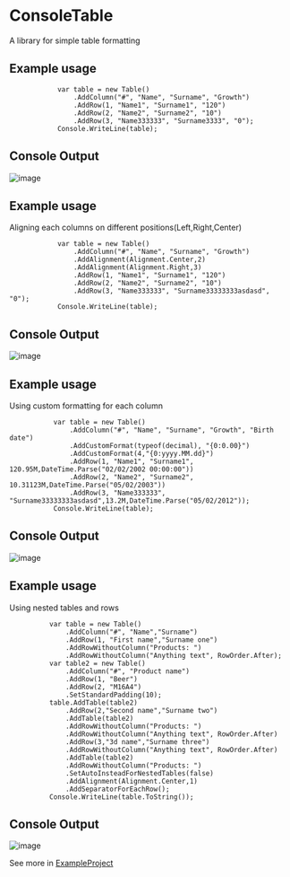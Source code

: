 # ConsoleTable
A library for simple table formatting
## Example usage
```
            var table = new Table()
                .AddColumn("#", "Name", "Surname", "Growth")
                .AddRow(1, "Name1", "Surname1", "120")
                .AddRow(2, "Name2", "Surname2", "10")
                .AddRow(3, "Name333333", "Surname3333", "0");
            Console.WriteLine(table);
```
## Console Output
![image](https://user-images.githubusercontent.com/84572791/185746912-9ce2d5c6-0706-48ea-94a7-9022c7577dc3.png)

## Example usage
Aligning each columns on different positions(Left,Right,Center)
```
            var table = new Table()
                .AddColumn("#", "Name", "Surname", "Growth")
                .AddAlignment(Alignment.Center,2)
                .AddAlignment(Alignment.Right,3)
                .AddRow(1, "Name1", "Surname1", "120")
                .AddRow(2, "Name2", "Surname2", "10")
                .AddRow(3, "Name333333", "Surname33333333asdasd", "0");
            Console.WriteLine(table);
 ```
 ## Console Output
![image](https://user-images.githubusercontent.com/84572791/185746902-bbbe7d35-0156-45ff-b89d-11fce8bf5a53.png)
 ## Example usage
 Using custom formatting for each column
 ```
            var table = new Table()
                .AddColumn("#", "Name", "Surname", "Growth", "Birth date")
                .AddCustomFormat(typeof(decimal), "{0:0.00}")
                .AddCustomFormat(4,"{0:yyyy.MM.dd}")
                .AddRow(1, "Name1", "Surname1", 120.95M,DateTime.Parse("02/02/2002 00:00:00"))
                .AddRow(2, "Name2", "Surname2", 10.31123M,DateTime.Parse("05/02/2003"))
                .AddRow(3, "Name333333", "Surname33333333asdasd",13.2M,DateTime.Parse("05/02/2012"));
            Console.WriteLine(table);
  ```
  ## Console Output
  ![image](https://user-images.githubusercontent.com/84572791/185746879-8730c647-bb74-453e-a058-1a1ddd20a07e.png)
  ## Example usage
  Using nested tables and rows
  ```
            var table = new Table()
                .AddColumn("#", "Name","Surname")
                .AddRow(1, "First name","Surname one")
                .AddRowWithoutColumn("Products: ")
                .AddRowWithoutColumn("Anything text", RowOrder.After);
            var table2 = new Table()
                .AddColumn("#", "Product name")
                .AddRow(1, "Beer")
                .AddRow(2, "M16A4")
                .SetStandardPadding(10);
            table.AddTable(table2)
                .AddRow(2,"Second name","Surname two")
                .AddTable(table2)
                .AddRowWithoutColumn("Products: ")
                .AddRowWithoutColumn("Anything text", RowOrder.After)
                .AddRow(3,"3d name","Surname three")
                .AddRowWithoutColumn("Anything text", RowOrder.After)
                .AddTable(table2)
                .AddRowWithoutColumn("Products: ")
                .SetAutoInsteadForNestedTables(false)
                .AddAlignment(Alignment.Center,1)
                .AddSeparatorForEachRow();
            Console.WriteLine(table.ToString());
  ```
  ## Console Output
  ![image](https://user-images.githubusercontent.com/84572791/185747348-86086287-9cd3-4541-a269-8cd783e86434.png)

See more in [ExampleProject](https://github.com/sakozoko/ConsoleTable/tree/master/ExampleProject)

